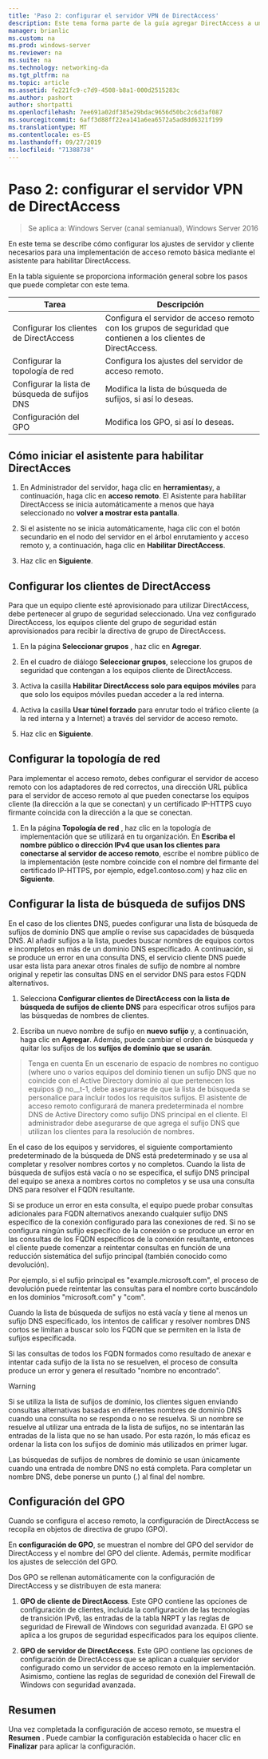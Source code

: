 ```yaml
---
title: 'Paso 2: configurar el servidor VPN de DirectAccess'
description: Este tema forma parte de la guía agregar DirectAccess a una implementación de acceso remoto (VPN) existente para Windows Server 2016
manager: brianlic
ms.custom: na
ms.prod: windows-server
ms.reviewer: na
ms.suite: na
ms.technology: networking-da
ms.tgt_pltfrm: na
ms.topic: article
ms.assetid: fe221fc9-c7d9-4508-b8a1-000d2515283c
ms.author: pashort
author: shortpatti
ms.openlocfilehash: 7ee691a02df385e29bdac9656d50bc2c6d3af087
ms.sourcegitcommit: 6aff3d88ff22ea141a6ea6572a5ad8dd6321f199
ms.translationtype: MT
ms.contentlocale: es-ES
ms.lasthandoff: 09/27/2019
ms.locfileid: "71388738"
---
```

#  <a name="step-2-configure-the-directaccess-vpn-server"></a>Paso 2: configurar el servidor VPN de DirectAccess

>Se aplica a: Windows Server (canal semianual), Windows Server 2016

En este tema se describe cómo configurar los ajustes de servidor y cliente necesarios para una implementación de acceso remoto básica mediante el asistente para habilitar DirectAccess.

En la tabla siguiente se proporciona información general sobre los pasos que puede completar con este tema.

|Tarea       |Descripción|
|-----------|-----------|
|Configurar los clientes de DirectAccess|Configura el servidor de acceso remoto con los grupos de seguridad que contienen a los clientes de DirectAccess.|
|Configurar la topología de red|Configura los ajustes del servidor de acceso remoto.|
|Configurar la lista de búsqueda de sufijos DNS|Modifica la lista de búsqueda de sufijos, si así lo deseas.|
|Configuración del GPO|Modifica los GPO, si así lo deseas.|

## <a name="to-start-the-enable-directacces-wizard"></a>Cómo iniciar el asistente para habilitar DirectAcces

1. En Administrador del servidor, haga clic en **herramientas**y, a continuación, haga clic en **acceso remoto**. El Asistente para habilitar DirectAccess se inicia automáticamente a menos que haya seleccionado no **volver a mostrar esta pantalla**. 

2. Si el asistente no se inicia automáticamente, haga clic con el botón secundario en el nodo del servidor en el árbol enrutamiento y acceso remoto y, a continuación, haga clic en **Habilitar DirectAccess**.

3. Haz clic en **Siguiente**.

## <a name="configure-directaccess-clients"></a>Configurar los clientes de DirectAccess

Para que un equipo cliente esté aprovisionado para utilizar DirectAccess, debe pertenecer al grupo de seguridad seleccionado. Una vez configurado DirectAccess, los equipos cliente del grupo de seguridad están aprovisionados para recibir la directiva de grupo de DirectAccess.

1. En la página **Seleccionar grupos** , haz clic en **Agregar**.

2. En el cuadro de diálogo **Seleccionar grupos**, seleccione los grupos de seguridad que contengan a los equipos cliente de DirectAccess.

3. Activa la casilla **Habilitar DirectAccess solo para equipos móviles** para que solo los equipos móviles puedan acceder a la red interna.

4. Activa la casilla **Usar túnel forzado** para enrutar todo el tráfico cliente (a la red interna y a Internet) a través del servidor de acceso remoto.

5. Haz clic en **Siguiente**.

## <a name="configure-the-network-topology"></a>Configurar la topología de red

Para implementar el acceso remoto, debes configurar el servidor de acceso remoto con los adaptadores de red correctos, una dirección URL pública para el servidor de acceso remoto al que pueden conectarse los equipos cliente (la dirección a la que se conectan) y un certificado IP-HTTPS cuyo firmante coincida con la dirección a la que se conectan.

1. En la página **Topología de red** , haz clic en la topología de implementación que se utilizará en tu organización. En **Escriba el nombre público o dirección IPv4 que usan los clientes para conectarse al servidor de acceso remoto**, escribe el nombre público de la implementación (este nombre coincide con el nombre del firmante del certificado IP-HTTPS, por ejemplo, edge1.contoso.com) y haz clic en **Siguiente**.

## <a name="configure-the-dns-suffix-search-list"></a>Configurar la lista de búsqueda de sufijos DNS

En el caso de los clientes DNS, puedes configurar una lista de búsqueda de sufijos de dominio DNS que amplíe o revise sus capacidades de búsqueda DNS. Al añadir sufijos a la lista, puedes buscar nombres de equipos cortos e incompletos en más de un dominio DNS especificado. A continuación, si se produce un error en una consulta DNS, el servicio cliente DNS puede usar esta lista para anexar otros finales de sufijo de nombre al nombre original y repetir las consultas DNS en el servidor DNS para estos FQDN alternativos.

1. Selecciona **Configurar clientes de DirectAccess con la lista de búsqueda de sufijos de cliente DNS** para especificar otros sufijos para las búsquedas de nombres de clientes.

2. Escriba un nuevo nombre de sufijo en **nuevo sufijo** y, a continuación, haga clic en **Agregar**. Además, puede cambiar el orden de búsqueda y quitar los sufijos de los **sufijos de dominio que se usarán**.

>Tenga en cuenta En un escenario de espacio de nombres no contiguo \(where uno o varios equipos del dominio tienen un sufijo DNS que no coincide con el Active Directory dominio al que pertenecen los equipos @ no__t-1, debe asegurarse de que la lista de búsqueda se personalice para incluir todos los requisitos sufijos. El asistente de acceso remoto configurará de manera predeterminada el nombre DNS de Active Directory como sufijo DNS principal en el cliente. El administrador debe asegurarse de que agrega el sufijo DNS que utilizan los clientes para la resolución de nombres.

En el caso de los equipos y servidores, el siguiente comportamiento predeterminado de la búsqueda de DNS está predeterminado y se usa al completar y resolver nombres cortos y no completos. Cuando la lista de búsqueda de sufijos está vacía o no se especifica, el sufijo DNS principal del equipo se anexa a nombres cortos no completos y se usa una consulta DNS para resolver el FQDN resultante. 

Si se produce un error en esta consulta, el equipo puede probar consultas adicionales para FQDN alternativos anexando cualquier sufijo DNS específico de la conexión configurado para las conexiones de red. Si no se configura ningún sufijo específico de la conexión o se produce un error en las consultas de los FQDN específicos de la conexión resultante, entonces el cliente puede comenzar a reintentar consultas en función de una reducción sistemática del sufijo principal (también conocido como devolución).

Por ejemplo, si el sufijo principal es "example.microsoft.com", el proceso de devolución puede reintentar las consultas para el nombre corto buscándolo en los dominios "microsoft.com" y "com".

Cuando la lista de búsqueda de sufijos no está vacía y tiene al menos un sufijo DNS especificado, los intentos de calificar y resolver nombres DNS cortos se limitan a buscar solo los FQDN que se permiten en la lista de sufijos especificada. 

Si las consultas de todos los FQDN formados como resultado de anexar e intentar cada sufijo de la lista no se resuelven, el proceso de consulta produce un error y genera el resultado "nombre no encontrado". 

> [!WARNING]
> Si se utiliza la lista de sufijos de dominio, los clientes siguen enviando consultas alternativas basadas en diferentes nombres de dominio DNS cuando una consulta no se responda o no se resuelva. Si un nombre se resuelve al utilizar una entrada de la lista de sufijos, no se intentarán las entradas de la lista que no se han usado. Por esta razón, lo más eficaz es ordenar la lista con los sufijos de dominio más utilizados en primer lugar.
> 
> Las búsquedas de sufijos de nombres de dominio se usan únicamente cuando una entrada de nombre DNS no está completa. Para completar un nombre DNS, debe ponerse un punto (.) al final del nombre.

## <a name="gpo-configuration"></a>Configuración del GPO

Cuando se configura el acceso remoto, la configuración de DirectAccess se recopila en objetos de directiva de grupo (GPO). 

En **configuración de GPO**, se muestran el nombre del GPO del servidor de DirectAccess y el nombre del GPO del cliente. Además, permite modificar los ajustes de selección del GPO.

Dos GPO se rellenan automáticamente con la configuración de DirectAccess y se distribuyen de esta manera:

1. **GPO de cliente de DirectAccess**. Este GPO contiene las opciones de configuración de clientes, incluida la configuración de las tecnologías de transición IPv6, las entradas de la tabla NRPT y las reglas de seguridad de Firewall de Windows con seguridad avanzada. El GPO se aplica a los grupos de seguridad especificados para los equipos cliente.

2. **GPO de servidor de DirectAccess**. Este GPO contiene las opciones de configuración de DirectAccess que se aplican a cualquier servidor configurado como un servidor de acceso remoto en la implementación. Asimismo, contiene las reglas de seguridad de conexión del Firewall de Windows con seguridad avanzada.

## <a name="summary"></a>Resumen

Una vez completada la configuración de acceso remoto, se muestra el **Resumen** . Puede cambiar la configuración establecida o hacer clic en **Finalizar** para aplicar la configuración.
